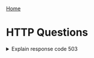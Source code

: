 [Home](../README.md)

# HTTP Questions

<details id="503">
<summary>Explain response code 503</summary>

Error: the server is not ready to handle the request.

<blockquote>
  <details><summary>Common causes for error 503?</summary>
  The server is down for maintenance or is overloaded.
  </details>

  <details>
  <summary>How and when devs should return a 503 error?</summary>
  It should be used for temporary conditions.

  The `Retry-After` HTTP header should, if possible, contain the estimated time for the recovery of the service.
  </details>
</blockquote>

[Source: MDN](https://developer.mozilla.org/en-US/docs/Web/HTTP/Status/503)
</details>
